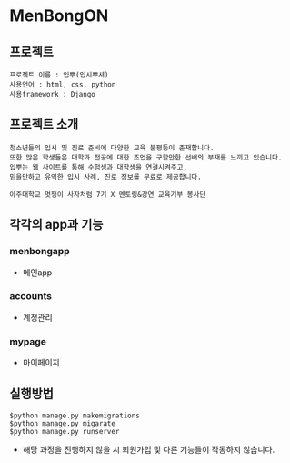 # MenBongON

## 프로젝트
    프로젝트 이름 : 입뿌(입시뿌셔) 
    사용언어 : html, css, python
    사용framework : Django

## 프로젝트 소개
    청소년들의 입시 및 진로 준비에 다양한 교육 불평등이 존재합니다.
    또한 많은 학생들은 대학과 전공에 대한 조언을 구할만한 선배의 부재를 느끼고 있습니다.
    입뿌는 웹 사이트를 통해 수험생과 대학생을 연결시켜주고,
    믿을만하고 유익한 입시 사례, 진로 정보를 무료로 제공합니다.
    
    아주대학교 멋쟁이 사자처럼 7기 X 멘토링&강연 교육기부 봉사단

## 각각의 app과 기능
### menbongapp
- 메인app


### accounts
- 계정관리


### mypage
- 마이페이지

## 실행방법
    $python manage.py makemigrations
    $python manage.py migarate
    $python manage.py runserver
- 해당 과정을 진행하지 않을 시 회원가입 및 다른 기능들이 작동하지 않습니다.
